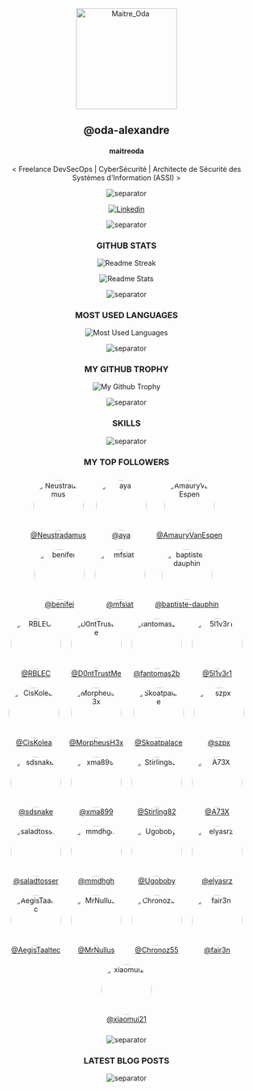 <!-- LOGO -->

<div align="center">

  <img src="https://avatars.githubusercontent.com/u/43296168?v=4" width="200" height="200" title="Maitre_Oda">

</div>

<!-- NAME ALIAS ACTIVITIES -->

<div align="center">

## <!-- LOGIN-START -->@oda-alexandre<!-- LOGIN-END -->

#### <!-- NAME-START -->maitreoda<!-- NAME-END -->

<!-- ABOUT ME -->

<div align="center">

<!-- ABOUT-ME:START -->
 < Freelance DevSecOps | CyberSécurité | Architecte de Sécurité des Systèmes d'Information (ASSI) >
<!-- ABOUT-ME:END -->

![separator][separator]

</div>

<!-- SOCIAL NETWORKS -->

<div align="center">

[![Linkedin][linkedin_shield]][linkedin_url]

![separator][separator]

</div>

<!-- GITHUB STATS -->

<div align="center">

### GITHUB STATS

<div>

![Readme Streak](https://github-readme-streak-stats.herokuapp.com?user=oda-alexandre&theme=dark&hide_border=true&stroke=116466&ring=116466&fire=116466&currStreakLabel=FFFFFF&layout=compact 'Readme Streak')

![Readme Stats](https://github-readme-stats.vercel.app/api?username=oda-alexandre&show_icons=true&rank_icon=github&hide_border=true&title_color=116466&theme=dark&layout=compact&include_all_commits=true&icon_color=116466&hide_title=true 'Readme Stats')

![separator][separator]

</div>

<!-- MOST USED LANGUAGES -->

<div align="center">

### MOST USED LANGUAGES

<div>

![Most Used Languages](https://github-readme-stats.vercel.app/api/top-langs?username=oda-alexandre&title_color=116466&theme=dark&layout=compact 'Most Used Languages')

![separator][separator]

</div>

<!-- GITHUB TROPHY -->

<div align="center">

### MY GITHUB TROPHY

<div>

![My Github Trophy](https://github-profile-trophy.vercel.app/?username=oda-alexandre&no-frame=true&&no-bg=true&theme=algolia 'My Github Trophy')

![separator][separator]

</div>

<!-- SKILLS -->

<div align="center">

### SKILLS

<div>

![separator][separator]

</div>

<!-- TOP FOLLOWERS -->

<div align="center">

### MY TOP FOLLOWERS

<div style="display: flex; justify-content: center; flex-wrap: wrap;">
<!-- TOP-FOLLOWERS:START -->
<div style="display: inline-block; text-align: center; margin: 10px;"><a href="https://github.com/Neustradamus" target="_blank"><img src="https://avatars.githubusercontent.com/u/104737?v=4" alt="Neustradamus" style="width: 100px; height: 100px; border-radius: 50%; object-fit: cover;"><br>@Neustradamus</a></div><div style="display: inline-block; text-align: center; margin: 10px;"><a href="https://github.com/aya" target="_blank"><img src="https://avatars.githubusercontent.com/u/155455?v=4" alt="aya" style="width: 100px; height: 100px; border-radius: 50%; object-fit: cover;"><br>@aya</a></div><div style="display: inline-block; text-align: center; margin: 10px;"><a href="https://github.com/AmauryVanEspen" target="_blank"><img src="https://avatars.githubusercontent.com/u/4487041?v=4" alt="AmauryVanEspen" style="width: 100px; height: 100px; border-radius: 50%; object-fit: cover;"><br>@AmauryVanEspen</a></div><div style="display: inline-block; text-align: center; margin: 10px;"><a href="https://github.com/benifei" target="_blank"><img src="https://avatars.githubusercontent.com/u/6726643?v=4" alt="benifei" style="width: 100px; height: 100px; border-radius: 50%; object-fit: cover;"><br>@benifei</a></div><div style="display: inline-block; text-align: center; margin: 10px;"><a href="https://github.com/mfsiat" target="_blank"><img src="https://avatars.githubusercontent.com/u/12368038?v=4" alt="mfsiat" style="width: 100px; height: 100px; border-radius: 50%; object-fit: cover;"><br>@mfsiat</a></div><div style="display: inline-block; text-align: center; margin: 10px;"><a href="https://github.com/baptiste-dauphin" target="_blank"><img src="https://avatars.githubusercontent.com/u/22060352?v=4" alt="baptiste-dauphin" style="width: 100px; height: 100px; border-radius: 50%; object-fit: cover;"><br>@baptiste-dauphin</a></div><div style="display: inline-block; text-align: center; margin: 10px;"><a href="https://github.com/RBLEC" target="_blank"><img src="https://avatars.githubusercontent.com/u/23190728?v=4" alt="RBLEC" style="width: 100px; height: 100px; border-radius: 50%; object-fit: cover;"><br>@RBLEC</a></div><div style="display: inline-block; text-align: center; margin: 10px;"><a href="https://github.com/D0ntTrustMe" target="_blank"><img src="https://avatars.githubusercontent.com/u/26161546?v=4" alt="D0ntTrustMe" style="width: 100px; height: 100px; border-radius: 50%; object-fit: cover;"><br>@D0ntTrustMe</a></div><div style="display: inline-block; text-align: center; margin: 10px;"><a href="https://github.com/fantomas2b" target="_blank"><img src="https://avatars.githubusercontent.com/u/30050108?v=4" alt="fantomas2b" style="width: 100px; height: 100px; border-radius: 50%; object-fit: cover;"><br>@fantomas2b</a></div><div style="display: inline-block; text-align: center; margin: 10px;"><a href="https://github.com/5l1v3r1" target="_blank"><img src="https://avatars.githubusercontent.com/u/34143537?v=4" alt="5l1v3r1" style="width: 100px; height: 100px; border-radius: 50%; object-fit: cover;"><br>@5l1v3r1</a></div><div style="display: inline-block; text-align: center; margin: 10px;"><a href="https://github.com/CisKolea" target="_blank"><img src="https://avatars.githubusercontent.com/u/39515704?v=4" alt="CisKolea" style="width: 100px; height: 100px; border-radius: 50%; object-fit: cover;"><br>@CisKolea</a></div><div style="display: inline-block; text-align: center; margin: 10px;"><a href="https://github.com/MorpheusH3x" target="_blank"><img src="https://avatars.githubusercontent.com/u/39520634?v=4" alt="MorpheusH3x" style="width: 100px; height: 100px; border-radius: 50%; object-fit: cover;"><br>@MorpheusH3x</a></div><div style="display: inline-block; text-align: center; margin: 10px;"><a href="https://github.com/Skoatpalace" target="_blank"><img src="https://avatars.githubusercontent.com/u/40527814?v=4" alt="Skoatpalace" style="width: 100px; height: 100px; border-radius: 50%; object-fit: cover;"><br>@Skoatpalace</a></div><div style="display: inline-block; text-align: center; margin: 10px;"><a href="https://github.com/szpx" target="_blank"><img src="https://avatars.githubusercontent.com/u/41299090?v=4" alt="szpx" style="width: 100px; height: 100px; border-radius: 50%; object-fit: cover;"><br>@szpx</a></div><div style="display: inline-block; text-align: center; margin: 10px;"><a href="https://github.com/sdsnake" target="_blank"><img src="https://avatars.githubusercontent.com/u/42178733?v=4" alt="sdsnake" style="width: 100px; height: 100px; border-radius: 50%; object-fit: cover;"><br>@sdsnake</a></div><div style="display: inline-block; text-align: center; margin: 10px;"><a href="https://github.com/xma899" target="_blank"><img src="https://avatars.githubusercontent.com/u/43818765?v=4" alt="xma899" style="width: 100px; height: 100px; border-radius: 50%; object-fit: cover;"><br>@xma899</a></div><div style="display: inline-block; text-align: center; margin: 10px;"><a href="https://github.com/Stirling82" target="_blank"><img src="https://avatars.githubusercontent.com/u/48357453?v=4" alt="Stirling82" style="width: 100px; height: 100px; border-radius: 50%; object-fit: cover;"><br>@Stirling82</a></div><div style="display: inline-block; text-align: center; margin: 10px;"><a href="https://github.com/A73X" target="_blank"><img src="https://avatars.githubusercontent.com/u/53170865?v=4" alt="A73X" style="width: 100px; height: 100px; border-radius: 50%; object-fit: cover;"><br>@A73X</a></div><div style="display: inline-block; text-align: center; margin: 10px;"><a href="https://github.com/saladtosser" target="_blank"><img src="https://avatars.githubusercontent.com/u/54747573?v=4" alt="saladtosser" style="width: 100px; height: 100px; border-radius: 50%; object-fit: cover;"><br>@saladtosser</a></div><div style="display: inline-block; text-align: center; margin: 10px;"><a href="https://github.com/mmdhgh" target="_blank"><img src="https://avatars.githubusercontent.com/u/58130533?v=4" alt="mmdhgh" style="width: 100px; height: 100px; border-radius: 50%; object-fit: cover;"><br>@mmdhgh</a></div><div style="display: inline-block; text-align: center; margin: 10px;"><a href="https://github.com/Ugoboby" target="_blank"><img src="https://avatars.githubusercontent.com/u/58704850?v=4" alt="Ugoboby" style="width: 100px; height: 100px; border-radius: 50%; object-fit: cover;"><br>@Ugoboby</a></div><div style="display: inline-block; text-align: center; margin: 10px;"><a href="https://github.com/elyasrz" target="_blank"><img src="https://avatars.githubusercontent.com/u/60850127?v=4" alt="elyasrz" style="width: 100px; height: 100px; border-radius: 50%; object-fit: cover;"><br>@elyasrz</a></div><div style="display: inline-block; text-align: center; margin: 10px;"><a href="https://github.com/AegisTaaltec" target="_blank"><img src="https://avatars.githubusercontent.com/u/69591356?v=4" alt="AegisTaaltec" style="width: 100px; height: 100px; border-radius: 50%; object-fit: cover;"><br>@AegisTaaltec</a></div><div style="display: inline-block; text-align: center; margin: 10px;"><a href="https://github.com/MrNullus" target="_blank"><img src="https://avatars.githubusercontent.com/u/70487766?v=4" alt="MrNullus" style="width: 100px; height: 100px; border-radius: 50%; object-fit: cover;"><br>@MrNullus</a></div><div style="display: inline-block; text-align: center; margin: 10px;"><a href="https://github.com/Chronoz55" target="_blank"><img src="https://avatars.githubusercontent.com/u/80014400?v=4" alt="Chronoz55" style="width: 100px; height: 100px; border-radius: 50%; object-fit: cover;"><br>@Chronoz55</a></div><div style="display: inline-block; text-align: center; margin: 10px;"><a href="https://github.com/fair3n" target="_blank"><img src="https://avatars.githubusercontent.com/u/101470610?v=4" alt="fair3n" style="width: 100px; height: 100px; border-radius: 50%; object-fit: cover;"><br>@fair3n</a></div><div style="display: inline-block; text-align: center; margin: 10px;"><a href="https://github.com/xiaomui21" target="_blank"><img src="https://avatars.githubusercontent.com/u/122198634?v=4" alt="xiaomui21" style="width: 100px; height: 100px; border-radius: 50%; object-fit: cover;"><br>@xiaomui21</a></div>
<!-- TOP-FOLLOWERS:END -->
</div>

![separator][separator]

</div>

<!-- LATEST BLOG POSTS -->

<div align="center">

### LATEST BLOG POSTS

<!-- BLOG-POST:START -->
<!-- BLOG-POST:END -->

![separator][separator]

</div>

<!-- MARKDOWN SOCIAL NETWORKS -->

[linkedin_shield]: https://img.shields.io/badge/Linkedin-116466?style=for-the-badge&logo=Linkedin&logoColor=white
[linkedin_url]: https://www.linkedin.com/signup/public-profile-join?vieweeVanityName=oda-alexandre&trk=public_profile_top-card-primary-button-join-to-connect 'Linkedin'

<!-- MARKDOWN IMAGES -->

[separator]: https://user-images.githubusercontent.com/43296168/132062615-3b18c43a-fa5f-45f2-99c3-4b831cde910e.gif
